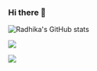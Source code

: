 ### Hi there 👋

<!--
**Radhika025/Radhika025** is a ✨ _special_ ✨ repository because its `README.md` (this file) appears on your GitHub profile.

Here are some ideas to get you started:

- 🔭 I’m currently working on ...
- 🌱 I’m currently learning ...
- 👯 I’m looking to collaborate on ...
- 🤔 I’m looking for help with ...
- 💬 Ask me about ...
- 📫 How to reach me: ...
- 😄 Pronouns: ...
- ⚡ Fun fact: ...
-->

![Radhika's GitHub stats](https://github-readme-stats.vercel.app/api?username=Radhika025&show_icons=true&theme=dracula)

![](https://komarev.com/ghpvc/?username=Radhika025)

![](https://komarev.com/ghpvc/?username=Radhika025&style=flat-square)

